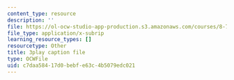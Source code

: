 ```yaml
---
content_type: resource
description: ''
file: https://ol-ocw-studio-app-production.s3.amazonaws.com/courses/8-701-introduction-to-nuclear-and-particle-physics-fall-2020/c7daa58417d0bebfe63c4b5079edc021_fdIJzQl60ys.srt
file_type: application/x-subrip
learning_resource_types: []
resourcetype: Other
title: 3play caption file
type: OCWFile
uid: c7daa584-17d0-bebf-e63c-4b5079edc021
---
```

